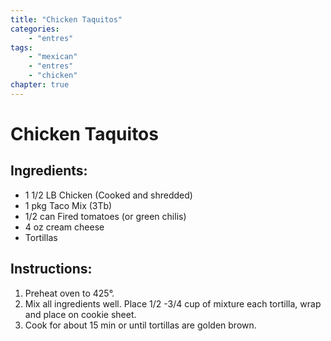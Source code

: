 ```yaml
---
title: "Chicken Taquitos"
categories:
    - "entres"
tags:
    - "mexican"
    - "entres"
    - "chicken"
chapter: true
---
```


# Chicken Taquitos

## Ingredients:

- 1 1/2 LB Chicken (Cooked and shredded)
- 1 pkg Taco Mix (3Tb)
- 1/2 can Fired tomatoes (or green chilis)
- 4 oz cream cheese
- Tortillas

## Instructions:

1. Preheat oven to 425°.
2. Mix all ingredients well. Place 1/2 -3/4 cup of mixture each tortilla, wrap and place on cookie sheet. 
3. Cook for about 15 min or until tortillas are golden brown.

